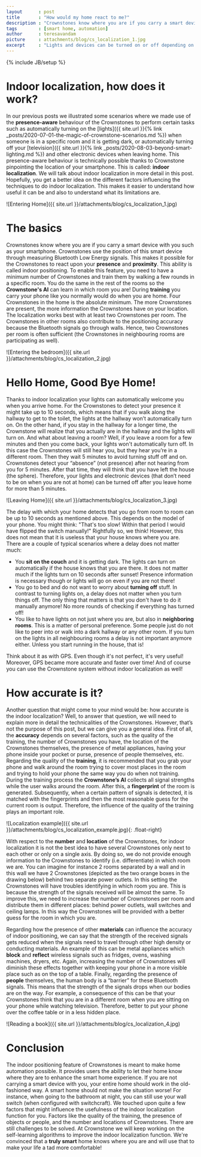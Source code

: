 ```yaml
---
layout      : post
title       : "How would my home react to me?"
description : "Crownstones know where you are if you carry a smart device with you such as your smartphone. Crownstones use the position of this smart device through measuring Bluetooth Low Energy signals. This makes it possible for the Crownstones to react upon your presence and proximity."
tags        : [smart home, automation]
author      : teresavandam
picture     : attachments/blog/cs_localization_1.jpg
excerpt     : "Lights and devices can be turned on or off depending on your presence. Your presence is determined by pinpointing the position of your smartphone. This smart home function, called indoor localization, is very new! You might have some questions on how this would work out in your home. That's what we will talk about in this post..."
---
```

{% include JB/setup %}

# Indoor localization, how does it work?

In our previous posts we illustrated some scenarios where we made use of the **presence-aware** behaviour of the Crownstones to perform certain tasks such as automatically turning on the [lights]({{ site.url }}{% link _posts/2020-07-01-the-magic-of-crownstone-scenarios.md %}) when someone is in a specific room and it is getting dark, or automatically turning off your [television]({{ site.url }}{% link _posts/2020-08-03-beyond-smart-lighting.md %}) and other electronic devices when leaving home. This presence-aware behaviour is technically possible thanks to Crownstone pinpointing the location of your smartphone. This is called: **indoor localization**. We will talk about indoor localization in more detail in this post. Hopefully, you get a better idea on the different factors influencing the techniques to do indoor localization. This makes it easier to understand how useful it can be and also to understand what its limitations are.

![Entering Home]({{ site.url }}/attachments/blog/cs_localization_1.jpg)

# The basics

Crownstones know where you are if you carry a smart device with you such as your smartphone. Crownstones use the position of this smart device through measuring Bluetooth Low Energy signals. This makes it possible for the Crownstones to react upon your **presence** and **proximity**. This ability is called indoor positioning. To enable this feature, you need to have a minimum number of Crownstones and train them by walking a few rounds in a specific room. You do the same in the rest of the rooms so the **Crownstone's AI** can learn in which room you are! During **training** you carry your phone like you normally would do when you are home. 
Four Crownstones in the home is the absolute minimum. The more Crownstones are present, the more information the Crownstones have on your location. 
The localization works best with at least two Crownstones per room. The Crownstones in other rooms also contribute to the positioning accuracy because the Bluetooth signals go through walls. Hence, two Crownstones per room is often sufficient (the Crownstones in neighbouring rooms are participating as well).

![Entering the bedroom]({{ site.url }}/attachments/blog/cs_localization_2.jpg)

# Hello Home, Good Bye Home!

Thanks to indoor localization your lights can automatically welcome you when you arrive home. For the Crownstones to detect your presence it might take up to 10 seconds, which means that if you walk along the hallway to get to the toilet, the lights at the hallway won’t automatically turn on. On the other hand, if you stay in the hallway for a longer time, the Crownstone will realize that you actually are in the hallway and the lights will turn on. And what about leaving a room? Well, if you leave a room for a few minutes and then you come back, your lights won't automatically turn off.  In this case the Crownstones will still hear you, but they hear you’re in a different room. Then they wait 5 minutes to avoid turning stuff off and on. Crownstones detect your “absence” (not presence) after not hearing from you for 5 minutes. After that time, they will think that you have left the house (the sphere). Therefore, your lights and electronic devices (that don’t need to be on when you are not at home) can be turned off after you leave home for more than 5 minutes.

![Leaving Home]({{ site.url }}/attachments/blog/cs_localization_3.jpg)

The delay with which your home detects that you go from room to room can be up to 10 seconds as mentioned above. This depends on the model of your phone. You might think: "That's too slow! Within that period I would have flipped the switch manually!" Rightfully so, we think! However, this does not mean that it is useless that your house knows where you are. There are a couple of typical scenarios where a delay does not matter much:
* You **sit on the couch** and it is getting dark. The lights can turn on automatically if the house knows that you are there. It does not matter much if the lights turn on 10 seconds after sunset! Presence information is necessary though or lights will go on even if you are not there!
* You go to bed and do not want to worry about **turning off** stuff. In contrast to turning lights on, a delay does not matter when you turn things off. The only thing that matters is that you don't have to do it manually anymore! No more rounds of checking if everything has turned off!
* You like to have lights on not just where you are, but also in **neighboring rooms**. This is a matter of personal preference. Some people just do not like to peer into or walk into a dark hallway or any other room. If you turn on the lights in all neighbouring rooms a delay is not important anymore either. Unless you start running in the house, that is!

Think about it as with GPS. Even though it's not perfect, it's very useful! Moreover, GPS became more accurate and faster over time! And of course you can use the Crownstone system without indoor localization as well!

# How accurate is it?

Another question that might come to your mind would be: how accurate is the indoor localization? Well, to answer that question, we will need to explain more in detail the technicalities of the Crownstones. However, that’s not the purpose of this post, but we can give you a general idea. First of all, the **accuracy** depends on several factors, such as the quality of the training, the number of Crownstones you have, the location of the Crownstones themselves, the presence of metal appliances, having your phone inside your pocket or purse, presence of people themselves, etc. Regarding the quality of the **training**, it is recommended that you grab your phone and walk around the room trying to cover most places in the room and trying to hold your phone the same way you do when not training. During the training process the **Crownstone’s AI** collects all signal strengths while the user walks around the room. After this, a **fingerprint** of the room is generated. Subsequently, when a certain pattern of signals is detected, it is matched with the fingerprints and then the most reasonable guess for the current room is output. Therefore, the influence of the quality of the training plays an important role.

![Localization example]({{ site.url }}/attachments/blog/cs_localization_example.jpg){: .float-right}

With respect to the **number** and **location** of the Crownstones, for indoor localization it is not the best idea to have several Crownstones only next to each other or only on a single axis. By doing so, we do not provide enough information to the Crownstones to identify (i.e. differentiate) in which room we are. You can imagine for instance 2 rooms separated by a wall and in this wall we have 2 Crownstones (depicted as the two orange boxes in the drawing below) behind two separate power outlets. In this setting the Crownstones will have troubles identifying in which room you are. This is because the strength of the signals received will be almost the same. To improve this, we need to increase the number of Crownstones per room and distribute them in different places: behind power outlets, wall switches and ceiling lamps. In this way the Crownstones will be provided with a  better guess for the room in which you are.

Regarding how the presence of other **materials** can influence the accuracy of indoor positioning, we can say that the strength of the received signals gets reduced when the signals need to travel through other high density or conducting materials. An example of this can be metal appliances which **block** and **reflect** wireless signals such as fridges, ovens, washing machines, dryers, etc. Again, increasing the number of Crownstones will diminish these effects together with keeping your phone in a more visible place such as on the top of a table. Finally, regarding the presence of **people** themselves, the human body is  a “barrier” for these Bluetooth signals. This means that the strength of the signals drops when our bodies are on the way. For example, a consequence of this can be that your Crownstones think that you are in a different room when you are sitting on your phone while watching television. Therefore, better to put your phone over the coffee table or in a less hidden place. 

![Reading a book]({{ site.url }}/attachments/blog/cs_localization_4.jpg)

# Conclusion

The indoor positioning feature of Crownstones is meant to make home automation possible. It provides users the ability to let their home know where they are to enhance the smart home experience. If you are not carrying a smart device with you, your entire home should work in the old-fashioned way. A smart home should not make the situation worse! For instance, when going to the bathroom at night, you can still use your wall switch (when configured with switchcraft). We touched upon quite a few factors that might influence the usefulness of the indoor localization function for you. Factors like the quality of the training, the presence of objects or people, and the number and locations of Crownstones. There are still challenges to be solved. At Crownstone we will keep working on the self-learning algorithms to improve the indoor localization function. We're convinced that a **truly smart** home knows where you are and will use that to make your life a tad more comfortable!
